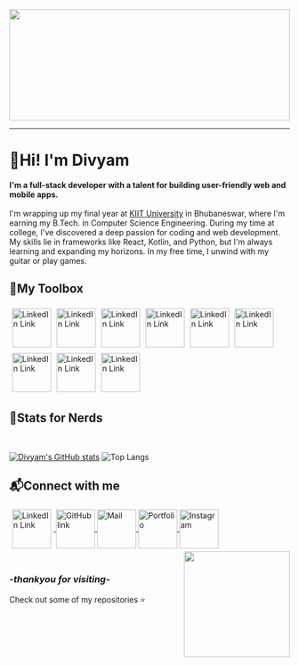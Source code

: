 <img src="https://media1.giphy.com/media/v1.Y2lkPTc5MGI3NjExc2RoeWcwNjZqOW0zdHY3bTV2cmxnZDJzcXc5c3Jlamd4M3BsZXIyciZlcD12MV9pbnRlcm5hbF9naWZfYnlfaWQmY3Q9Zw/APel4rVH09pmxIZcZN/giphy.webp" width = 100% height = 200px style="object-fit: cover;">

---

<h1>👋Hi! I'm Divyam </h1>


<p>
<b>I'm a full-stack developer with a talent for building user-friendly web and mobile apps.</b><br><br>
I'm wrapping up my final year at </i><a href="https://kiit.ac.in">KIIT University</a> in Bhubaneswar, where I'm earning my B.Tech. in Computer Science Engineering. During my time at college, I've discovered a deep passion for coding and web development. My skills lie in frameworks like React, Kotlin, and Python, but I'm always learning and expanding my horizons. In my free time, I unwind with my guitar or play games. 
</p>

**<h2>🔧My Toolbox </h2>**

<img src="https://img.icons8.com/?size=100&id=Rc0Xn5AtE8kX&format=png&color=000000" style="vertical-align:middle; margin:5px 5px 5px 5px;" alt="LinkedIn Link" height=70 ><img src="https://img.icons8.com/?size=100&id=tGvHBPJaKqEd&format=png&color=000000" style="vertical-align:middle; margin:5px 5px 5px 5px;" alt="LinkedIn Link" height=70 ><img src="https://img.icons8.com/?size=100&id=20909&format=png&color=000000" style="vertical-align:middle; margin:5px 5px 5px 5px;" alt="LinkedIn Link" height=70 ><img src="https://img.icons8.com/?size=100&id=7gdY5qNXaKC0&format=png&color=000000" style="vertical-align:middle; margin:5px 5px 5px 5px;" alt="LinkedIn Link" height=70 ><img src="https://img.icons8.com/?size=100&id=TpULddJc4gTh&format=png&color=000000" style="vertical-align:middle; margin:5px 5px 5px 5px;" alt="LinkedIn Link" height=70 ><img src="https://img.icons8.com/?size=100&id=25Sjy8fKExYA&format=png&color=000000" style="vertical-align:middle; margin:5px 5px 5px 5px;" alt="LinkedIn Link" height=70 ><img src="https://img.icons8.com/?size=100&id=bosfpvRzNOG8&format=png&color=000000" style="vertical-align:middle; margin:5px 5px 5px 5px;" alt="LinkedIn Link" height=70 ><img src="https://img.icons8.com/?size=100&id=hsPbhkOH4FMe&format=png&color=000000" style="vertical-align:middle; margin:5px 5px 5px 5px;" alt="LinkedIn Link" height=70 ><img src="https://img.icons8.com/?size=100&id=yUdJlcKanVbh&format=png&color=000000" style="vertical-align:middle; margin:5px 5px 5px 5px;" alt="LinkedIn Link" height=70 >


**<h2>📑Stats for Nerds</h2>**

<br>

[![Divyam's GitHub stats](https://github-readme-stats.vercel.app/api?username=Divyam2203&theme=gruvbox_light)](https://github.com/anuraghazra/github-readme-stats)
![Top Langs](https://github-readme-stats.vercel.app/api/top-langs/?username=divyam2203&size_weight=0.15&count_weight=0.85&hide=powershell,batchfile&theme=gruvbox_light&card-height=300px&layout=donut) 


**<h2>📬Connect with me </h2>**


<a href ="https://www.linkedin.com/in/divyam-4b9476255/" target ="_blank" title="LinkedIn">
<img src="https://img.icons8.com/?size=100&id=64154&format=png&color=000000" style="vertical-align:middle; margin:5px 5px 5px 5px;" alt="LinkedIn Link" height=70 >
</a>
<a href ="https://github.com/Divyam2203" target ="_blank" title="GitHub">
<img src="https://img.icons8.com/?size=100&id=118557&format=png&color=000000" style="vertical-align:middle" height=70 alt="GitHub link">
</a>
<a href ="mailto:divyam2203@gmail.com" target ="_blank" title="Mail">
<img src="https://img.icons8.com/?size=100&id=108806&format=png&color=000000" style="vertical-align:middle" height=70 alt="Mail" >
</a>
<a href ="https://divyam2203.pythonanywhere.com/" target ="_blank" title="Portfolio">
<img src="https://img.icons8.com/?size=100&id=121191&format=png&color=000000" style="vertical-align:middle" height=70 alt="Portfolio">
</a>
<a href ="https://www.instagram.com/divyaminapickle/" target ="_blank" tile="Instagram" >
<img src="https://img.icons8.com/?size=100&id=111412&format=png&color=000000" style="vertical-align:middle" height=70 alt="Instagram">
</a>
<img align ='right' src="https://i.giphy.com/media/v1.Y2lkPTc5MGI3NjExcmJmMDB5c3pxaTc0MGhsdmxmNmVpcjhzMHF2c3I4YnNseWN3NXJtZCZlcD12MV9pbnRlcm5hbF9naWZfYnlfaWQmY3Q9Zw/HzPtbOKyBoBFsK4hyc/giphy.gif" width = "190" style="margin-left:20px;vertical-align:middle;">
<br>

<br>

*<h3>-thankyou for visiting-</h3>*
Check out some of my repositories ⭐


